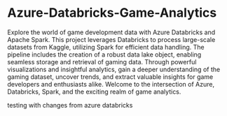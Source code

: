 # Azure-Databricks-Game-Analytics
Explore the world of game development data with Azure Databricks and Apache Spark. This project leverages Databricks to process large-scale datasets from Kaggle, utilizing Spark for efficient data handling. The pipeline includes the creation of a robust data lake object, enabling seamless storage and retrieval of gaming data. Through powerful visualizations and insightful analytics, gain a deeper understanding of the gaming dataset, uncover trends, and extract valuable insights for game developers and enthusiasts alike. Welcome to the intersection of Azure, Databricks, Spark, and the exciting realm of game analytics.


testing with changes from azure databricks